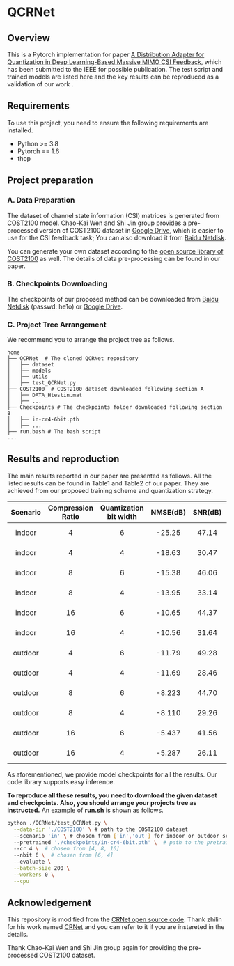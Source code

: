 # QCRNet
## Overview
This is a Pytorch implementation for paper [A Distribution Adapter for Quantization in Deep
Learning-Based Massive MIMO CSI Feedback](), which has been submitted to the IEEE for possible publication. The test script and trained models are listed here and the key results can be reproduced as a validation of our work .
## Requirements
To use this project, you need to ensure the following requirements are installed.
- Python >= 3.8
- Pytorch == 1.6
- thop
## Project preparation
### A. Data Preparation
The dataset of channel state information (CSI) matrices is generated from [COST2100](https://ieeexplore.ieee.org/document/6393523) model. Chao-Kai Wen and Shi Jin group provides a pre-processed version of COST2100 dataset in [Google Drive](https://drive.google.com/drive/folders/1_lAMLk_5k1Z8zJQlTr5NRnSD6ACaNRtj?usp=sharing), which is easier to use for the CSI feedback task; You can also download it from [Baidu Netdisk](https://pan.baidu.com/s/1Ggr6gnsXNwzD4ULbwqCmjA).

You can generate your own dataset according to the [open source library of COST2100](https://github.com/cost2100/cost2100) as well. The details of data pre-processing can be found in our paper.

### B. Checkpoints Downloading
The checkpoints of our proposed method can be downloaded from [Baidu Netdisk]() (passwd: he1o) or [Google Drive]().

### C. Project Tree Arrangement

We recommend you to arrange the project tree as follows.

```
home
├── QCRNet  # The cloned QCRNet repository
│   ├── dataset
│   ├── models
│   ├── utils
│   ├── test_QCRNet.py
├── COST2100  # COST2100 dataset downloaded following section A
│   ├── DATA_Htestin.mat
│   ├── ...
├── Checkpoints # The checkpoints folder downloaded following section B
│   ├── in-cr4-6bit.pth
│   ├── ... 
├── run.bash # The bash script
...
```
## Results and reproduction
The main results reported in our paper are presented as follows. All the listed results can be found in Table1 and Table2 of our paper. They are achieved from our proposed training scheme and quantization strategy.

Scenario | Compression Ratio | Quantization bit width | NMSE(dB) | SNR(dB) | Checkpoints
:--: | :--: | :--: | :--: | :--: | :--:
indoor | 4 | 6 | -25.25 | 47.14 | in-cr4-6bit.pth
indoor | 4 | 4 | -18.63 | 30.47 | in-cr4-4bit.pth
indoor | 8 | 6 | -15.38 | 46.06 | in-cr8-6bit.pth
indoor | 8 | 4 | -13.95 | 33.14 | in-cr8-4bit.pth
indoor | 16 | 6 | -10.65 | 44.37 | in-cr16-6bit.pth
indoor | 16 | 4 | -10.56 | 31.64 | in-cr16-4bit.pth
outdoor | 4 | 6 | -11.79 | 49.28 | out-cr4-6bit.pth
outdoor | 4 | 4 | -11.69 | 28.46 | out-cr4-4bit.pth
outdoor | 8 | 6 | -8.223 | 44.70 | out-cr8-6bit.pth
outdoor | 8 | 4 | -8.110 | 29.26 | out-cr8-4bit.pth
outdoor | 16 | 6 | -5.437 | 41.56 | out-cr16-6bit.pth
outdoor | 16 | 4 | -5.287 | 26.11 | out-cr16-4bit.pth

As aforementioned, we provide model checkpoints for all the results. Our code library supports easy inference. 

**To reproduce all these results, you need to download the given dataset and checkpoints. Also, you should arrange your projects tree as instructed.** An example of **run.sh** is shown as follows.

``` bash
python ./QCRNet/test_QCRNet.py \
  --data-dir './COST2100' \ # path to the COST2100 dataset
  --scenario 'in' \ # chosen from ['in','out'] for indoor or outdoor scenarios respectively
  --pretrained './checkpoints/in-cr4-6bit.pth' \  # path to the pretrained checkpoint
  --cr 4 \  # chosen from [4, 8, 16]
  --nbit 6 \  # chosen from [6, 4]
  --evaluate \
  --batch-size 200 \
  --workers 0 \
  --cpu
```

  
## Acknowledgement

This repository is modified from the [CRNet open source code](https://github.com/Kylin9511/CRNet). Thank zhilin for his work named [CRNet](https://ieeexplore.ieee.org/document/9149229) and you can refer to it if you are instereted in the details. 

Thank Chao-Kai Wen and Shi Jin group again for providing the pre-processed COST2100 dataset.

